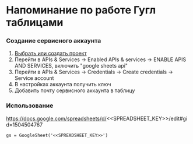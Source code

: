 # Напоминание по работе Гугл таблицами 

### Создание сервисного аккаунта

1. [Выбрать или создать проект](https://console.cloud.google.com/welcome)
2. Перейти в APIs & Services -> Enabled APIs & services -> ENABLE APIS AND SERVICES, включить "google sheets api"
3. Перейти в APIs & Services -> Credentials -> Create credentials -> Service account
4. В настройках аккаунта получить ключ
5. Добавить почту сервисного аккаунта в таблицу

### Использование

https://docs.google.com/spreadsheets/d/<<SPREADSHEET_KEY>>/edit#gid=1504504767

```
gs = GoogleSheet('<<SPREADSHEET_KEY>>')
```
